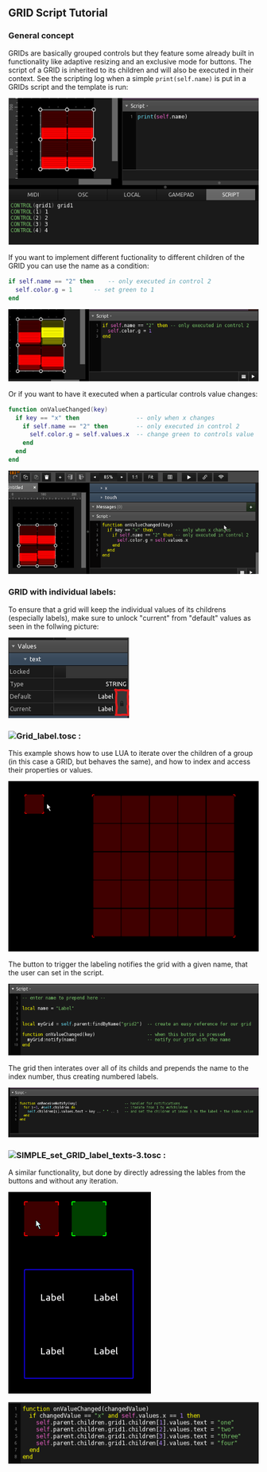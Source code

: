 ## GRID Script Tutorial

### General concept

GRIDs are basically grouped controls but they feature some already built in functionality like adaptive resizing and an exclusive mode for buttons. 
The script of a GRID is inherited to its children and will also be executed in their context. See the scripting log when a simple ```print(self.name)``` is put in a GRIDs script and the template is run:


![script1](pics/g_01.png)

If you want to implement different fuctionality to different children of the GRID you can use the name as a condition: 
```lua
if self.name == "2" then 	-- only executed in control 2
  self.color.g = 1 		-- set green to 1
end
```
![script1](pics/g_05.png)

Or if you want to have it executed when a particular controls value changes:
```lua
function onValueChanged(key)
  if key == "x" then         		-- only when x changes
    if self.name == "2" then 		-- only executed in control 2
      self.color.g = self.values.x	-- change green to controls value
    end
  end
end
```

![script1](pics/g_06.gif)



### GRID with individual labels:

To ensure that a grid will keep the individual values of its childrens (especially labels), make sure to unlock "current" from "default" values as seen in the follwing picture:




![gridlock](pics/grid_text_lock.png)

### ![Grid_label.tosc :](Grid_label.tosc) 

This example shows how to use LUA to iterate over the children of a group (in this case a GRID, but behaves the same), and how to index and access their properties or values.

![gridlabel](pics/preview_1.gif) 

The button to trigger the labeling notifies the grid with a given name, that the user can set in the script.

![button](pics/script_button.png)

The grid then interates over all of its childs and prepends the name to the index number, thus creating numbered labels.

![gridscript](pics/script_grid.png)


### ![SIMPLE_set_GRID_label_texts-3.tosc :](SIMPLE_set_GRID_label_texts-3.tosc) 

A similar functionality, but done by directly adressing the lables from the buttons and without any iteration.

![gridlabel](pics/preview_2.gif) 

![gridlabel](pics/script_direct.png)  
